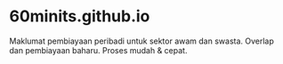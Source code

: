 # 60minits.github.io
Maklumat pembiayaan peribadi untuk sektor awam dan swasta. Overlap dan pembiayaan baharu. Proses mudah &amp; cepat.
